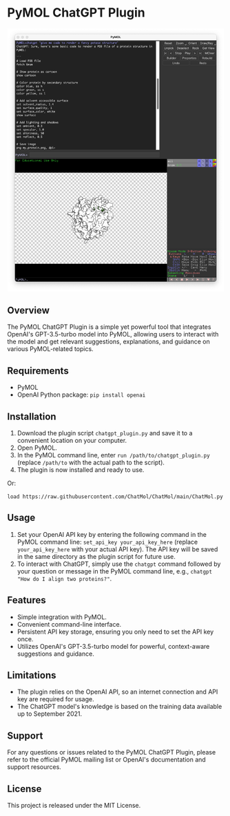 # PyMOL ChatGPT Plugin
![img](./assets/img.png)
## Overview
The PyMOL ChatGPT Plugin is a simple yet powerful tool that integrates OpenAI's GPT-3.5-turbo model into PyMOL, allowing users to interact with the model and get relevant suggestions, explanations, and guidance on various PyMOL-related topics.

## Requirements
- PyMOL
- OpenAI Python package: `pip install openai`
## Installation
1. Download the plugin script `chatgpt_plugin.py` and save it to a convenient location on your computer.
2. Open PyMOL.
3. In the PyMOL command line, enter `run /path/to/chatgpt_plugin.py` (replace `/path/to` with the actual path to the script).
4. The plugin is now installed and ready to use.

Or:

```
load https://raw.githubusercontent.com/ChatMol/ChatMol/main/ChatMol.py
```

## Usage
1. Set your OpenAI API key by entering the following command in the PyMOL command line: `set_api_key your_api_key_here` (replace `your_api_key_here` with your actual API key). The API key will be saved in the same directory as the plugin script for future use.
2. To interact with ChatGPT, simply use the `chatgpt` command followed by your question or message in the PyMOL command line, e.g., `chatgpt "How do I align two proteins?"`.
## Features
- Simple integration with PyMOL.
- Convenient command-line interface.
- Persistent API key storage, ensuring you only need to set the API key once.
- Utilizes OpenAI's GPT-3.5-turbo model for powerful, context-aware suggestions and guidance.
## Limitations
- The plugin relies on the OpenAI API, so an internet connection and API key are required for usage.
- The ChatGPT model's knowledge is based on the training data available up to September 2021.
## Support
For any questions or issues related to the PyMOL ChatGPT Plugin, please refer to the official PyMOL mailing list or OpenAI's documentation and support resources.

## License
This project is released under the MIT License.
